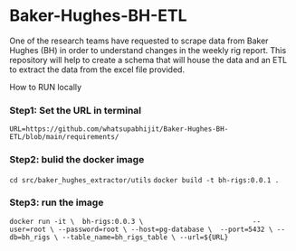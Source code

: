 # Baker-Hughes-BH-ETL

One of the research teams have requested to scrape data from Baker Hughes (BH) in order to understand changes in the weekly rig report. This repository will help to create a schema that will house the data and an ETL to extract the data from the excel file provided.

How to RUN locally

### Step1: Set the URL in terminal

`URL=https://github.com/whatsupabhijit/Baker-Hughes-BH-ETL/blob/main/requirements/`

### Step2: bulid the docker image

`cd src/baker_hughes_extractor/utils`
`docker build -t bh-rigs:0.0.1 .`

### Step3: run the image

`docker run -it \  bh-rigs:0.0.3 \                          
    --user=root \
    --password=root \
   --host=pg-database \ 
    --port=5432 \
    --db=bh_rigs \
    --table_name=bh_rigs_table \
    --url=${URL}`

